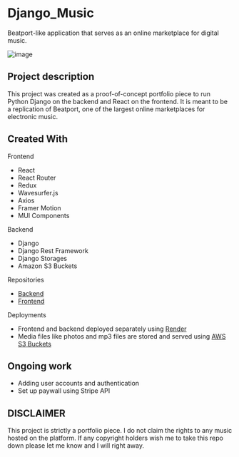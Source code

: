 # Django_Music
Beatport-like application that serves as an online marketplace for digital music.

![image](https://github.com/JackPadalino/django_music_frontend/assets/97137486/58bc437b-6b0a-434c-8755-e835788bd40e)

## Project description
This project was created as a proof-of-concept portfolio piece to run Python Django on the backend and React on the frontend. It is meant to be a replication of Beatport, one of the largest online marketplaces for electronic music.

## Created With
Frontend
- React
- React Router
- Redux
- Wavesurfer.js
- Axios
- Framer Motion
- MUI Components

Backend
- Django
- Django Rest Framework
- Django Storages
- Amazon S3 Buckets

Repositories
- [Backend](https://github.com/JackPadalino/django_music_backend/tree/516665ddda28148b52db5f461032e38a2b743a0a)
- [Frontend](https://github.com/JackPadalino/django_music_frontend/tree/baf69113208a9376fa9a6fa150bedfef9e179bea)

Deployments
- Frontend and backend deployed separately using [Render](https://render.com/)
- Media files like photos and mp3 files are stored and served using [AWS S3 Buckets](https://aws.amazon.com/?nc2=h_lg)

## Ongoing work
- Adding user accounts and authentication
- Set up paywall using Stripe API

## **DISCLAIMER** 
This project is strictly a portfolio piece. I do not claim the rights to any music hosted on the platform.
If any copyright holders wish me to take this repo down please let me know and I will right away.